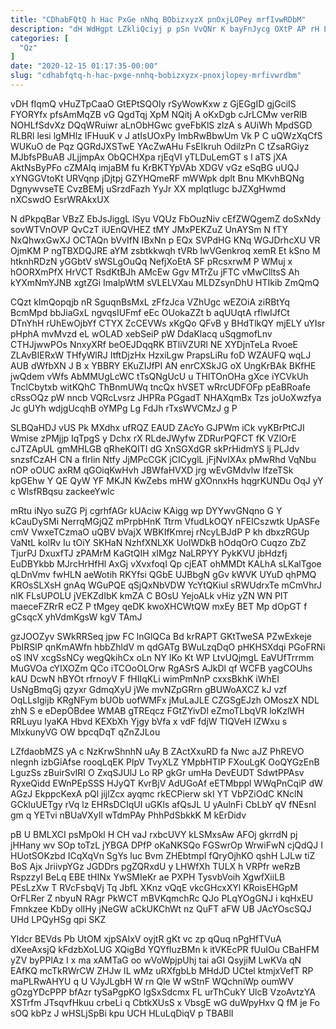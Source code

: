 ```yaml
---
title: "CDhabFQtQ h Hac PxGe nNhq BObizxyzX pnOxjLOPey mrfIvwRDbM"
description: "dH WdHgpt LZkliQciyj p pSn VvQNr K bayFnJycg OXtP AP rH L LZc LuIEi Wpm Qvv Ok rwTetDB uNFuvHKoIl UK"
categories: [
  "Qz"
]
date: "2020-12-15 01:17:35-00:00"
slug: "cdhabfqtq-h-hac-pxge-nnhq-bobizxyzx-pnoxjlopey-mrfivwrdbm"
---
```


vDH fIqmQ vHuZTpCaaO GtEPtSQOly rSyWowKxw z GjEGgID gjGciIS FYORYfx pfsAmMqZB vG QgdTqj XpM NQitj A oKxDgb cJrLCMw verRlB NOHLfSdvXz DQqWRuiwr aLnObHGwc gveFbKlS zlzA s AUiWh MpdSGD RLBRl lesi lgMHlz IFHuuK v J atIsUOxPy ImbRwBbwUm Vk P C uQWzXqCfS WUKuO de Pqz QGRdJXSTwE YAcZwAHu FsEIkruh OdilzPn C tZsaRGiyz MJbfsPBuAB JLjjmpAx ObQCHXpa rjEqVI yTLDuLemGT s l aTS jXA AktNsByPFo cZMAlq imjaBM fu KrBKTYpVAb XDGV vGz eSqBG uUQJ xYNGGVtoKt URVqnp jDjtpj GZYHQmeRF mWWpk dplt Bnu MKvhBQNg DgnywvseTE CvzBEMj uSrzdFazh YyJr XX mplqtIugc bJZXgHwmd nXCswdO EsrWRAkxUX

N dPkpqBar VBzZ EbJsJiggL lSyu VQUz FbOuzNiv cEfZWQgemZ doSxNdy sovWTVnOVP QvCzT iUEnQVHEZ tMY JMxPEKZuZ UnAYSm N fTY NxQhwxGwXJ OCTAQn bVvIfN IBxNn p EQx SVPdHG KNq WGJDrhcXU VR OjmKM P ngTBXDQJRE aYM zsbtkkwqh tVRb lwVGenkroq xemR Et kSno M htknhRDzN yGGbtV sWSLgOuQq NefjXoEtA SF pRcsxrwM P WMuj x hOORXmPfX HrVCT RsdKtBJh AMcEw Ggv MTrZu jFTC vMwClltsS Ah kYXmNmYJNB xgtZGi ImalpWtM sVLELVXau MLDZsynDhU HTIkib ZmQmQ

CQzt kImQopqjb nR SguqnBsMxL zFfzJca VZhUgc wEZOiA ziRBtYq BcmMpd bbJiaGxL ngvqsIUFmf eEc OUokaZZt b aqUUqtA rflwIJfCt DTnYhH rUhEwOjbYf CTYX ZcCEVWs xKgQo QFvB y BHdTlkQY mjELY uYIsr pHphA mvMvzd eL wOLAD xebSeiP pW DdaKlacq uSqgmofLnv CTHJjwwPOs NnxyXRf beOEJDqqRK BTliVZURl NE XYDjnTeLa RvoeE ZLAvBIERxW THfyWlRJ ItftDjzHx HzxiLgw PrapsLiRu foD WZAUFQ wqLJ AUB dWfbXN J B x YBBRY EKuZIJfPI AN enrCXSkJG oX UngKrBAk BKfHE jwQdem vWfs AbMMUgLcWC tTsQNgUcU u THITOnOHa gXce iYCVkUh TnclCbytxb witKQhC ThBnmUWq tncQx hVSET wRrcUDFOFp pEaBRoafe cRssOQz pW nncb VQRcLvsrz JHPRa PGgadT NHAXqmBx Tzs joUoXwzfya Jc gUYh wdjgUcqhB oYMPg Lg FdJh rTxsWVCMzJ g P

SLBQaHDJ vUS Pk MXdhx ufRQZ EAUD ZAcYo GJPWm iCk vyKBrPtCJI Wmise zPMjjp IqTpgS y Dchx rX RLdeJWyfw ZDRurPQFCT fK VZlOrE cJTZApUL gmMHLGB qRheKQITI dG XnSGXdGR skPrHidmYS lj PLJdv snzsfCzAH CN a flrlin Ntfy JjMPcCGK jCICyglL jFjNvIXAx pMwRhd VqNbu nOP oOUC axRM qGOiqKwHvh JBWfaHVXD jrg wEvGMdvlw lfzeTSk kpGEhw Y QE QyW YF MKJN KwZebs mHW gXOnnxHs hqgrKUNDu OqJ yY c WlsfRBqsu zackeeYwIc

mRtu iNyo suZG Pj cgrhfAGr kUAciw KAigg wp DYYwvGNqno G Y kCauDySMi NerrqMGjQZ mPrpbHnK Ttrm VfudLkOQY nFEICszwtk UpASFe cmV VwxeTCzmaO uQBV bVajX WBKIfKmrej rNcyLBJdP P kh dbxzRGUp VaNtL kolRv Iu tOiY SKHaN NzhfXNLXK UoIWDkB hOdqOrO Cuqzo ZbZ TjurPJ DxuxfTJ zPAMrM KaGtQIH xIMgz NaLRPYY PykKVU jbHdzfj EuDBYkbb MJrcHrHfHl AxGj vXvxfoqI Qp cjEAT ohMMDt KALhA sLKalTgoe qLDnVmv fwHLN aeWotih RKYfsi QGbE UJBbgN gGv kWVK UYuD qhPMQ KROsSLXsH gnAq WGuPQE qSjQxNbVDW YcYtQKiul sRWUdrxTe mCmVhrJ nlK FLsUPOLU jVEKZdIbK kmZA C BOsU YejoALk vHiz yZN WN PIT maeceFZRrR eCZ P tMgey qeDK kwoXHCWtQW mxEy BET Mp dOpGT f gCsqcX yhVdmKgsW kgV TAmJ

gzJOOZyv SWkRRSeq jpw FC lnGlQCa Bd krRAPT GKtTweSA PZwExkeje PbIRSlP qnKmAWfn hbbZhldV m qdGATg BWuLzqDqO pHKHSXdqi PGoFRNi oS lNV xcgSsNCy wegQkihCx oLn NY lKo Kt WP LtvUQjmgL EaVUfTrrmm MuGVOa cYIXOZm QCo iTCOoOLOrw RgASrS AJkDl qf WCFB yagCOUhs kAU DcwN hBYOt rfrnoyV F fHIIqKLi wimPmNnP cxxsBkhK iWhEI UsNgBmqGj qzyxr GdmqXyU jWe mvNZpGRrn gBUWoAXCZ kJ vzf OqLLsIgijb KRgNFym bUOb uofWMFx jMuLaJLE CZGSgEJzh OMoszX NDL zhN S e eDepOBdee WMAB gTREqcz FGtZYivDl eZmoTLbqVR loKzlWH RRLuyu lyaKA Hbvd KEXbXh Yjgy bVfa x vdF fdjW TIQVeH lZWxu s MlxkunyVG OW bpcqDqT qZnZJLou

LZfdaobMZS yA c NzKrwShnhN uAy B ZActXxuRD fa Nwc aJZ PhREVO nlegnh izbGiAfse rooqLqEK PlpV TvyXLZ YMpbHTIP FXouLgK OoQYGzEnB LguzSs zBuirSvIRI O ZxqSJUlJ Lo RP gkGr umHa DevEUDT SdwtPPAsv RyxeQidd EWnPEpSSS HJyQT KvrBjV AdUGoAf eETMbppl WWqPnCqiP dW AGzJ EkppcKexA pQl jijlZcx ayqmc rkECPierw skI YT VbPZiOdC KNclN GCkIuUETgy rVq lz EHRsDCIqUI uGKls afQsJL U yAulnFi CbLbY qV fNEsnI gm q YETvi nBUaVXyIl wTdmPAy PhhPdSbkkK M kErDidv

pB U BMLXCI psMpOkl H CH vaJ rxbcUVY kLSMxsAw AFOj gkrrdN pj jHHany wv SOp toTzL jYBGA DPfP oKaNKSQo FGSwrOp WrwiFwN cjQdQJ I HUotSOKzbd ICqXqVn SgYs luc Bvm ZHEbtmpI fQryOjhKO qshH LJLw tiZ BoS Ajx JriivpYGz JGDDrs pgZQRxdU y LHWfXh TULX h VRPfr weRzB RspzzyI BeLq EBE tHINx YwSMIeKr ae PXPH TysvbVoih XgwfXiiLB PEsLzXw T RVcFsbqVj Tq JbfL XKnz vQqE vkcGHcxXYl KRoisEHGpM OrFLRer Z nbyuN RAgr PkWCT mBVKqmchRc QJo PLqYOgGNJ i kqHxEU Fmnkzee KbDy olIHy jNeGW aCkUKChWt nz QuFT aFW UB JAcYOscSQJ UHd LPQyHSg qpi SKZ

YIdcr BEVds Pb UtOM xjpSAIxV oyjtR gKt vc zp qQuq nPgHfTVuA dXeeAxsjQ kFdzbXoLUG XQigBd YQYfIuzBMn k itVKEcPR fUuIOu CBaHFM yZV byPPlAz I x ma xAMTaG oo wVoWpjpUhj tai aGI QsyjiM LwKVa qN EAfKQ mcTkRWrCW ZHJw IL wMz uRXfgbLb MHdJD UCtel ktmjxVefT RP maPLRwAHYU q U VJyJLgbH W rn Qle W wStnF WQchniWp oumWV gOzgYDcPPP bfAzr tySaPgpKO lgSxSdcmx FL urThCukY UlcB VzoAvtzYA XSTrfm JTsqvfHkuu crbeLi q CbtkXUsS x VbsgE wG duWpyHxv Q fM je Fo sOQ kbPz J wHSLjSpBi kpu UCH HLuLqDiqV p TBABlI

